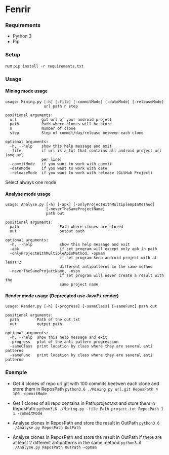 # Fenrir

### Requirements

 - Python 3
 - Pip

### Setup

run ``pip install -r requirements.txt``

### Usage

#### Mining mode usage  
  
``` 
usage: Mining.py [-h] [-file] [-commitMode] [-dateMode] [-releaseMode]
                 url path n step

positional arguments:
  url           git url of your android project
  path          Path where clones will be store.
  n             Number of clone
  step          Step of commit/day/release between each clone

optional arguments:
  -h, --help    show this help message and exit
  -file         if url is a txt that contains all android project url (one url
                per line)
  -commitMode   if you want to work with commit
  -dateMode     if you want to work with date
  -releaseMode  if you want to work with release (GitHub Project)
```
Select always one mode
#### Analyse mode usage  
  
``` 
usage: Analyse.py [-h] [-apk] [-onlyProjectWithMultipleApInMethod]
                  [-neverTheSameProjectName]
                  path out

positional arguments:
  path                  Path where clones are stored
  out                   output path

optional arguments:
  -h, --help            show this help message and exit
  -apk                  if set program will except only apk in path
  -onlyProjectWithMultipleApInMethod, -opmam
                        if set program keep android project with at least 2
                        different antipatterns in the same method
  -neverTheSameProjectName, -nspn
                        if set program will never create a result with the
                        same project name
```

#### Render mode usage  (Deprecated use JavaFx render)
  
``` 
usage: Render.py [-h] [-progress] [-sameClass] [-sameFunc] path out

positional arguments:
  path        Path of the out.txt
  out         output path

optional arguments:
  -h, --help  show this help message and exit
  -progress   plot of the anti pattern progression
  -sameClass  print location by class where they are several anti patterns
  -sameFunc   print location by class where they are several anti patterns
```

### Exemple

 - Get 4 clones of repo url.git with 100 commits beetwen each clone and store them in ReposPath
`python3.6 ./Mining.py url.git ReposPath 4 100 -commitMode`

 - Get 1 clones of all repo contains in Path.project.txt and store them in ReposPath
`python3.6 ./Mining.py -file Path.project.txt ReposPath 1 1 -commitMode`

 - Analyse clones in ReposPath and store the result in OutPath
`python3.6 ./Analyse.py ReposPath OutPath`

 - Analyse clones in ReposPath and store the result in OutPath if there are at least 2
                        different antipatterns in the same method
`python3.6 ./Analyse.py ReposPath OutPath -opmam`